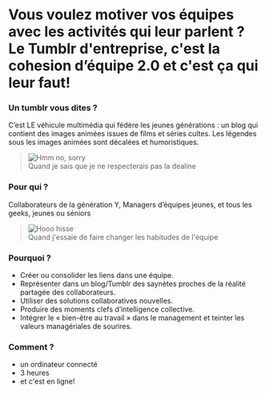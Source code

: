 
# Vous voulez motiver vos équipes avec les activités qui leur parlent ? Le Tumblr d'entreprise, c'est la cohesion d’équipe 2.0 et c'est ça qui leur faut!

### Un **tumblr** vous dites ?

C’est LE véhicule multimédia qui fédère les jeunes générations : un blog qui contient des images animées issues de films et séries cultes.
Les légendes sous les images animées sont décalées et humoristiques.

>	![Hmm no, sorry](http://24.media.tumblr.com/tumblr_m99kwchzCI1rd9osjo1_500.gif)  
> 	Quand je sais que je ne respecterais pas la dealine

### Pour qui ?

Collaborateurs de la génération Y, Managers d’équipes jeunes, et tous les geeks, jeunes ou séniors

>	![Hooo hisse](http://media.tumblr.com/db5a99917d35e15b8468363a71f92e4b/tumblr_inline_mv13diI56l1ruyxl3.gif)  
>	Quand j'essaie de faire changer les habitudes de l'équipe

### Pourquoi ?
*	Créer ou consolider les liens dans une équipe.
*	Représenter dans un blog/Tumblr des saynètes proches de la réalité partagée des collaborateurs.
*	Utiliser des solutions collaboratives nouvelles.
*	Produire des moments clefs d’intelligence collective.
*	Intégrer le « bien-être au travail » dans le management et teinter les valeurs managériales de sourires.

### Comment ?
*	un ordinateur connecté
*	3 heures
*	et c'est en ligne!